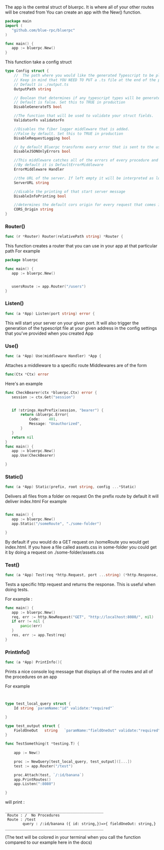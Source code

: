 The app is the central struct of bluerpc. It is where all of your other routes will be created from
You can create an app with the New() function.

``` go
package main
import (
   "github.com/blue-rpc/bluerpc"
)

func main() {
   app := bluerpc.New()
}
```


This function take a config struct 

```go
type Config struct {
	//  The path where you would like the generated Typescript to be placed.
	// Keep in mind that YOU NEED TO PUT a .ts file at the end of the path
	// Default is ./output.ts
	OutputPath string

	// Boolean that determines if any typescript types will be generated.
	// Default is false. Set this to TRUE in production
	DisableGenerateTS bool

	//The function that will be used to validate your struct fields.
	ValidatorFn validatorFn

	//Disables the fiber logger middleware that is added.
	//False by default. Set this to TRUE in production
	DisableRequestLogging bool

	// by default Bluerpc transforms every error that is sent to the user into a json by the format  ErrorResponse. Turn this to true if you would like fiber to handle what form will the errors have or write your own middleware to convert all of the errors to your liking
	DisableJSONOnlyErrors bool

	//This middleware catches all of the errors of every procedure and handles responding in a proper way
	//By default it is DefaultErrorMiddleware
	ErrorMiddleware Handler

	//the URL of the server. If left empty it will be interpreted as localhost
	ServerURL string

	//disable the printing of that start server message
	DisableInfoPrinting bool

	//determines the default cors origin for every request that comes in
	CORS_Origin string
}
```


### Router()
```go
func (r *Router) Router(relativePath string) *Router {
```

This function creates a router that you can use in your app at that particular path
For example
```go
package bluerpc

func main() {
   app := bluerpc.New()


   usersRoute := app.Router("/users")
}
```


### Listen()
```go
func (a *App) Listen(port string) error {

```

This will start your server on your given port. It will also trigger the generation of the typescript file at your given address in the config settings that you've provided when you created App

### Use()

```go
func (a *App) Use(middleware Handler) *App {
```

Attaches a middleware to a specific route
Middlewares are of the form
```go
func(Ctx *Ctx) error
```

Here's an example
```go
func CheckBearer(ctx *bluerpc.Ctx) error {
   session := ctx.Get("session")


   if !strings.HasPrefix(session, "bearer") {
       return &bluerpc.Error{
           Code:    401,
           Message: "Unauthorized",
       }
   }
   return nil
}
func main() {
   app := bluerpc.New()
   app.Use(CheckBearer)

}
```

### Static()
```go
func (a *App) Static(prefix, root string, config ...*Static)
```

Delivers all files from a folder on request
On the prefix route by default it will deliver index.html
For example


```go

func main() {
   app := bluerpc.New()
   app.Static("/someRoute", "./some-folder")

}
```




By default if you would do a GET request on /someRoute you would get index.html. If you have a file called assets.css in some-folder you could get it by doing a request on ./some-folder/assets.css

### Test()

```go
func (a *App) Test(req *http.Request, port ...string) (*http.Response, error) {
```

Tests a specific http request and returns the response. This is useful when doing tests.

For example :

```go
func main() {
   app := bluerpc.New()
   req, err := http.NewRequest("GET", "http://localhost:8080/", nil)
   if err != nil {
       panic(err)
   }
   res, err := app.Test(req)
}

```



### PrintInfo()

```go
func (a *App) PrintInfo(){
```

Prints a nice console log message that displays all of the routes and all of the procedures on an app

For example 
```go


type test_local_query struct {
	Id string `paramName:"id" validate:"required"`

}

type test_output struct {
	FieldOneOut   string   `paramName:"fieldOneOut" validate:"required"`
}

func TestSomething(t *testing.T) {
	
	app := New()

	proc := NewQuery[test_local_query, test_output]([...])
	test := app.Router("/test")

	proc.Attach(test, `/:id/banana`)
	app.PrintRoutes()
	app.Listen(":8080")

}
```

will print :

```terminal
_____________________________________________
 Route : /  No Procedures 
 Route : /test 
        query : /:id/banana ({ id: string,})=>{ fieldOneOut: string,}
_____________________________________________
```

(The text will be colored in your terminal when you call the function compared to our example here in the docs)